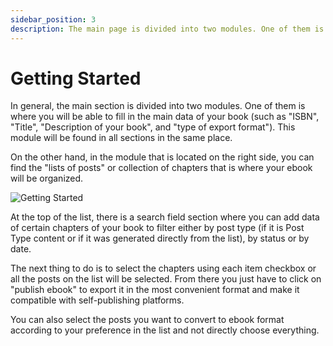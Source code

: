 ```yaml
---
sidebar_position: 3
description: The main page is divided into two modules. One of them is where you will fill in the main data of your book and the other is where your ebook will be organized.
---
```


# Getting Started

In general, the main section is divided into two modules. One of them is where you will be able to fill in the main data of your book (such as "ISBN", "Title", "Description of your book", and "type of export format"). This module will be found in all sections in the same place.

On the other hand, in the module that is located on the right side, you can find the "lists of posts" or collection of chapters that is where your ebook will be organized.

![Getting Started](/img/docs/started-1.jpeg)

At the top of the list, there is a search field section where you can add data of certain chapters of your book to filter either by post type (if it is Post Type content or if it was generated directly from the list), by status or by date.

The next thing to do is to select the chapters using each item checkbox or all the posts on the list will be selected. From there you just have to click on "publish ebook" to export it in the most convenient format and make it compatible with self-publishing platforms.

You can also select the posts you want to convert to ebook format according to your preference in the list and not directly choose everything.